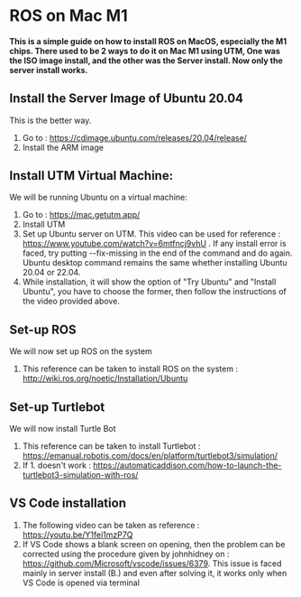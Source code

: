 # ROS on Mac M1 
#### This is a simple guide on how to install ROS on MacOS, especially the M1 chips. There used to be 2 ways to do it on Mac M1 using UTM, One was the ISO image install, and the other was the Server install. Now only the server install works.

## Install the Server Image of Ubuntu 20.04
This is the better way.
1. Go to : https://cdimage.ubuntu.com/releases/20.04/release/
2. Install the ARM image

## Install UTM Virtual Machine:
We will be running Ubuntu on a virtual machine:
1. Go to : https://mac.getutm.app/
2. Install UTM 
4. Set up Ubuntu server on UTM. This video can be used for reference : https://www.youtube.com/watch?v=6mtfncj9vhU . If any install error is faced, try putting --fix-missing in the end of the command and do again. Ubuntu desktop command remains the same whether installing Ubuntu 20.04 or 22.04.
5. While installation, it will show the option of "Try Ubuntu" and "Install Ubuntu", you have to choose the former, then follow the instructions of the video provided above.

## Set-up ROS
We will now set up ROS on the system
1. This reference can be taken to install ROS on the system : http://wiki.ros.org/noetic/Installation/Ubuntu

## Set-up Turtlebot
We will now install Turtle Bot
1. This reference can be taken to install Turtlebot : https://emanual.robotis.com/docs/en/platform/turtlebot3/simulation/
2. If 1. doesn't work : https://automaticaddison.com/how-to-launch-the-turtlebot3-simulation-with-ros/


## VS Code installation
1. The following video can be taken as reference : https://youtu.be/Y1fei1mzP7Q
2. If VS Code shows a blank screen on opening, then the problem can be corrected using the procedure given by johnhidney on : https://github.com/Microsoft/vscode/issues/6379. This issue is faced mainly in server install (B.) and even after solving it, it works only when VS Code is opened via terminal


